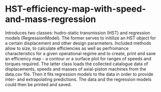 # HST-efficiency-map-with-speed-and-mass-regression
Introduces two classes: hudro-static transmission (HST) and regression models (RegressionModel). The former serves to initilize an HST object for a certain displacement
and other design pararmeters. Included methods allow to size, to calculate efficiencies as well as perfromance characteristics for a given operational regime and to create, 
print and save an efficiency map - a contour or a surface plot for ranges of speeds and torques required. The latter class loads the collected catalogue data of displacements, 
speeds and masses of axial-piston machines from the data.csv file. Then it fits regression models to the data in order to provide inter- and extrapolating predictions. 
The data and the regression models could then be printed and saved.

